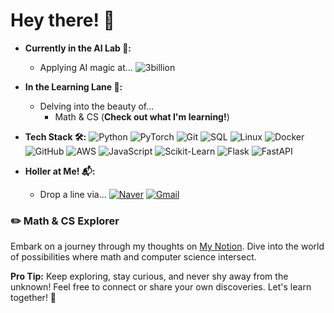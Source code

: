 # Hey there! 👋

- **Currently in the AI Lab 🤖:**
  - Applying AI magic at...
    ![3billion](https://img.shields.io/badge/3billion-blue?style=flat-square&logo=3billion&logoColor=white)

- **In the Learning Lane 🚀:**
  - Delving into the beauty of...
    - Math & CS (**Check out what I'm learning!**)

- **Tech Stack 🛠️:**
  ![Python](https://img.shields.io/badge/Python-blue?style=flat-square&logo=Python&logoColor=white)
  ![PyTorch](https://img.shields.io/badge/PyTorch-red?style=flat-square&logo=PyTorch&logoColor=white)
  ![Git](https://img.shields.io/badge/Git-black?style=flat-square&logo=Git&logoColor=white)
  ![SQL](https://img.shields.io/badge/SQL-blue?style=flat-square&logo=MySQL&logoColor=white)
  ![Linux](https://img.shields.io/badge/Linux-gray?style=flat-square&logo=Linux&logoColor=white)
  ![Docker](https://img.shields.io/badge/Docker-blue?style=flat-square&logo=Docker&logoColor=white)
  ![GitHub](https://img.shields.io/badge/GitHub-black?style=flat-square&logo=GitHub&logoColor=white)
  ![AWS](https://img.shields.io/badge/AWS-orange?style=flat-square&logo=Amazon-AWS&logoColor=white)
  ![JavaScript](https://img.shields.io/badge/JavaScript-yellow?style=flat-square&logo=JavaScript&logoColor=white)
  ![Scikit-Learn](https://img.shields.io/badge/Scikit--Learn-blue?style=flat-square&logo=scikit-learn&logoColor=white)
  ![Flask](https://img.shields.io/badge/Flask-green?style=flat-square&logo=Flask&logoColor=white)
  ![FastAPI](https://img.shields.io/badge/FastAPI-blue?style=flat-square&logo=FastAPI&logoColor=white)

- **Holler at Me! 📬:**
  - Drop a line via...
    [![Naver](https://img.shields.io/badge/naver-green?style=flat-square&logo=Naver&logoColor=white)](mailto:wnduq08217@naver.com) 
    [![Gmail](https://img.shields.io/badge/Gmail-red?style=flat-square&logo=Gmail&logoColor=white)](mailto:xorms08217@gmail.com)

### ✏️ Math & CS Explorer

Embark on a journey through my thoughts on [My Notion](https://jy100space.notion.site). Dive into the world of possibilities where math and computer science intersect.

**Pro Tip:** Keep exploring, stay curious, and never shy away from the unknown! Feel free to connect or share your own discoveries. Let's learn together! 🌟
